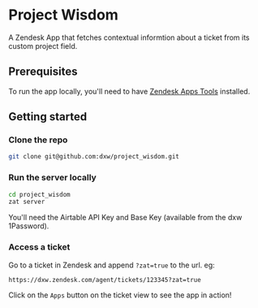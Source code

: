 # Project Wisdom

A Zendesk App that fetches contextual informtion about a ticket from its custom
project field.

## Prerequisites

To run the app locally, you'll need to have [Zendesk Apps Tools](https://develop.zendesk.com/hc/en-us/articles/360001075048-Installing-and-using-the-Zendesk-apps-tools) installed.

## Getting started

### Clone the repo

```bash
git clone git@github.com:dxw/project_wisdom.git
```

### Run the server locally

```bash
cd project_wisdom
zat server
```

You'll need the Airtable API Key and Base Key (available from the dxw 1Password).

### Access a ticket

Go to a ticket in Zendesk and append `?zat=true` to the url. eg:

```
https://dxw.zendesk.com/agent/tickets/123345?zat=true
```

Click on the `Apps` button on the ticket view to see the app in action!
